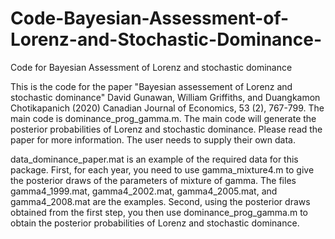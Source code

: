 # Code-Bayesian-Assessment-of-Lorenz-and-Stochastic-Dominance-
Code for Bayesian Assessment of Lorenz and stochastic dominance

This is the code for the paper "Bayesian assessement of Lorenz and stochastic dominance"
David Gunawan, William Griffiths, and Duangkamon Chotikapanich (2020) Canadian Journal of Economics, 53 (2), 767-799.
The main code is dominance_prog_gamma.m.
The main code will generate the posterior probabilities of Lorenz and stochastic dominance. 
Please read the paper for more information.
The user needs to supply their own data.

data_dominance_paper.mat is an example of the required data for this package. 
First, for each year, you need to use gamma_mixture4.m to give the posterior draws of the parameters of mixture of gamma. The files gamma4_1999.mat, gamma4_2002.mat,
gamma4_2005.mat, and gamma4_2008.mat are the examples.
Second, using the posterior draws obtained from the first step, you then use dominance_prog_gamma.m to obtain the posterior 
probabilities of Lorenz and stochastic dominance.
